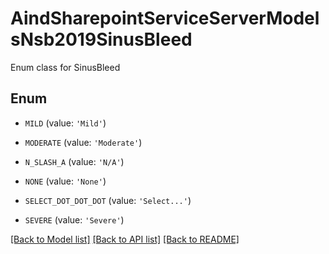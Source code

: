 # AindSharepointServiceServerModelsNsb2019SinusBleed

Enum class for SinusBleed

## Enum

* `MILD` (value: `'Mild'`)

* `MODERATE` (value: `'Moderate'`)

* `N_SLASH_A` (value: `'N/A'`)

* `NONE` (value: `'None'`)

* `SELECT_DOT_DOT_DOT` (value: `'Select...'`)

* `SEVERE` (value: `'Severe'`)

[[Back to Model list]](../README.md#documentation-for-models) [[Back to API list]](../README.md#documentation-for-api-endpoints) [[Back to README]](../README.md)


